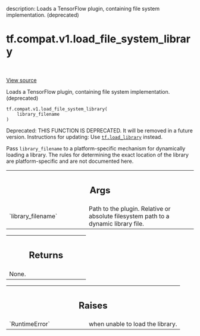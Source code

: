 description: Loads a TensorFlow plugin, containing file system implementation. (deprecated)

<div itemscope itemtype="http://developers.google.com/ReferenceObject">
<meta itemprop="name" content="tf.compat.v1.load_file_system_library" />
<meta itemprop="path" content="Stable" />
</div>

# tf.compat.v1.load_file_system_library

<!-- Insert buttons and diff -->

<table class="tfo-notebook-buttons tfo-api nocontent" align="left">

</table>

<a target="_blank" class="external" href="/code/stable/tensorflow/python/framework/load_library.py">View source</a>



Loads a TensorFlow plugin, containing file system implementation. (deprecated)


<pre class="devsite-click-to-copy prettyprint lang-py tfo-signature-link">
<code>tf.compat.v1.load_file_system_library(
    library_filename
)
</code></pre>



<!-- Placeholder for "Used in" -->

Deprecated: THIS FUNCTION IS DEPRECATED. It will be removed in a future version.
Instructions for updating:
Use <a href="../../../tf/load_library.md"><code>tf.load_library</code></a> instead.

Pass `library_filename` to a platform-specific mechanism for dynamically
loading a library. The rules for determining the exact location of the
library are platform-specific and are not documented here.

<!-- Tabular view -->
 <table class="responsive fixed orange">
<colgroup><col width="214px"><col></colgroup>
<tr><th colspan="2"><h2 class="add-link">Args</h2></th></tr>

<tr>
<td>
`library_filename`<a id="library_filename"></a>
</td>
<td>
Path to the plugin.
Relative or absolute filesystem path to a dynamic library file.
</td>
</tr>
</table>



<!-- Tabular view -->
 <table class="responsive fixed orange">
<colgroup><col width="214px"><col></colgroup>
<tr><th colspan="2"><h2 class="add-link">Returns</h2></th></tr>
<tr class="alt">
<td colspan="2">
None.
</td>
</tr>

</table>



<!-- Tabular view -->
 <table class="responsive fixed orange">
<colgroup><col width="214px"><col></colgroup>
<tr><th colspan="2"><h2 class="add-link">Raises</h2></th></tr>

<tr>
<td>
`RuntimeError`<a id="RuntimeError"></a>
</td>
<td>
when unable to load the library.
</td>
</tr>
</table>

